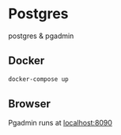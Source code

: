 # Postgres

postgres & pgadmin

## Docker

```sh
docker-compose up
```

## Browser

Pgadmin runs at [localhost:8090](http://localhost:8090)

